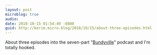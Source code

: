 ```yaml
---
layout: post
microblog: true
audio: 
date: 2018-10-15 01:54:49 -0800
guid: http://kerim.micro.blog/2018/10/15/about-three-episodes.html
---
```

About three episodes into the seven-part "[Bundyville](https://www.newyorker.com/recommends/listen/bundyville)" podcast and I'm totally hooked. 
